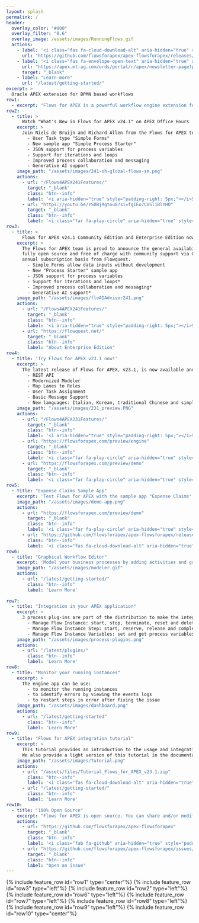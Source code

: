 ```yaml
---
layout: splash
permalink: /
header:
  overlay_color: "#000"
  overlay_filter: "0.6"
  overlay_image: /assets/images/RunningFlows.gif
  actions:
    - label: '<i class="fas fa-cloud-download-alt" aria-hidden="true" style="padding-right: 5px;"></i>Download'
      url: "https://github.com/flowsforapex/apex-flowsforapex/releases/download/v24.1/FlowsForAPEX_v24.1.zip"
    - label: '<i class="fas fa-envelope-open-text" aria-hidden="true" style="padding-right: 5px;"></i>Subscribe'
      url: "https://apex.mt-ag.com/ords/portal/r/apex/newsletter-page?p8_source_page=FLOWSFORAPEX"
      target: "_blank"
    - label: "Learn more"
      url: "/latest/getting-started/"
excerpt: >
  Oracle APEX extension for BPMN based workflows
row1:
  - excerpt: "Flows for APEX is a powerful workflow engine extension for Oracle APEX applications. Model your business processes with BPMN, develop your process steps in APEX, and monitor your running processes with the Flows for APEX application. Flows for APEX was created as a community project by team of experienced APEX professionals to meet the workflow requirements in many APEX applications."
row2:
  - title: >
      Watch "What's New in Flows for APEX v24.1" on APEX Office Hours
    excerpt: >
      Join Niels de Bruijn and Richard Allen from the Flows for APEX team as they demo Flows for APEX v24.1 new features in a live Oracle APEX Office Hours session on October 10th: What's New in Flows for APEX v 24.1.  See demos for:
        - User Task type "Simple Forms"
        - New sample app "Simple Process Starter"
        - JSON support for process variables
        - Support for iterations and loops
        - Improved process collaboration and messaging
        - Generative AI support
    image_path: "/assets/images/241-oh-global-flows-sm.png"
    actions: 
      - url: "/Flows4APEX241Features/"
        target: "_blank"
        class: "btn--info"
        label: '<i aria-hidden="true" style="padding-right: 5px;"></i>See More Details on 24.1'
      - url: "https://youtu.be/zSOBjRgtou8?si=fgIEo7CVSl1BlYHO"
        target: "_blank"
        class: "btn--info"
        label: '<i class="far fa-play-circle" aria-hidden="true" style="padding-right: 5px;"></i>Watch the Replay'
row3:
  - title: >
      Flows for APEX v24.1 Community Edition and Enterprise Edition now Available
    excerpt: >
      The Flows for APEX team is proud to announce the general availability of Flows for APEX v24.1 in two editions.   The Community Edition remains
      fully open source and free of charge with community support via Github issues.  The Enterprise Edition* adds additional functionality and comes with product support, and is available on an 
      annual subscription basis from Flowquest.
        - Simple Forms allow data inputs without development
        - New "Process Starter" sample app
        - JSON support for process variables
        - Support for iterations and loops*
        - Improved process collaboration and messaging*
        - Generative AI support*
    image_path: "/assets/images/floAIAdvisor241.png"
    actions: 
      - url: "/Flows4APEX241Features/"
        target: "_blank"
        class: "btn--info"
        label: '<i aria-hidden="true" style="padding-right: 5px;"></i>See More Details on 24.1'
      - url: "https://flowquest.net/"
        target: "_blank"
        class: "btn--info"
        label: "About Enterprise Edition"
row4:
  - title: 'Try Flows for APEX v23.1 now!'
    excerpt: >
      The latest release of Flows for APEX, v23.1, is now available and adds several exciting features:
        - REST API
        - Modernized Modeler
        - Map Lanes to Roles
        - User Task Assignment
        - Basic Message Support
        - New languages: Italian, Korean, traditional Chinese and simplified Chinese
    image_path: "/assets/images/231_preview.PNG"
    actions:
      - url: "/Flows4APEX231Features/"
        target: "_blank"
        class: "btn--info"
        label: '<i aria-hidden="true" style="padding-right: 5px;"></i>See More Details'
      - url: "https://flowsforapex.com/preview/engine"
        target: "_blank"
        class: "btn--info"
        label: '<i class="far fa-play-circle" aria-hidden="true" style="padding-right: 5px;"></i>Engine App - Try now'
      - url: "https://flowsforapex.com/preview/demo"
        target: "_blank"
        class: "btn--info"
        label: '<i class="far fa-play-circle" aria-hidden="true" style="padding-right: 5px;"></i>Demo App - Try now'
row5:
  - title: "Expense Claims Sample App"
    excerpt: 'Test Flows for APEX with the sample app "Expense Claims", which is also included in the software.  Updated for v24.1'
    image_path: "/assets/images/demo-app.png"
    actions:
      - url: "https://flowsforapex.com/preview/demo"
        target: "_blank"
        class: "btn--info"
        label: '<i class="far fa-play-circle" aria-hidden="true" style="padding-right: 5px;"></i>Try now'
      - url: "https://github.com/flowsforapex/apex-flowsforapex/releases/download/v23.1/FlowsforAPEX_v23.1.zip"
        class: "btn--info"
        label: '<i class="fas fa-cloud-download-alt" aria-hidden="true" style="padding-right: 5px;"></i>Download'
row6:
  - title: "Graphical Workflow Editor"
    excerpt: 'Model your business processes by adding activities and gateways in a graphical way.'
    image_path: "/assets/images/modeler.gif"
    actions:
      - url: "/latest/getting-started/"
        class: "btn--info"
        label: 'Learn More'
  
row7:
  - title: "Integration in your APEX application"
    excerpt: >
      3 process plug-ins are part of the distribution to make the integration easier:
        - Manage Flow Instance: start, stop, terminate, reset and delete the entire flow instance
        - Manage Flow Instance Step: start, reserve, release and complete a single step
        - Manage Flow Instance Variables: set and get process variables
    image_path: "/assets/images/process-plugins.png"
    actions:
      - url: "/latest/plugins/"
        class: "btn--info"
        label: 'Learn More'
row8:
  - title: "Monitor your running instances"
    excerpt: >
      The engine app can be use:
        - to monitor the running instances
        - to identify errors by viewing the events logs 
        - to restart steps in error after fixing the issue
    image_path: "/assets/images/dashboard.png"
    actions:
      - url: "/latest/getting-started"
        class: "btn--info"
        label: 'Learn More'
row9:
  - title: "Flows for APEX integration tutorial"
    excerpt: >
      This tutorial provides an introduction to the usage and integration of Flows for APEX into a process-driven APEX application.
      We also provide a light version of this tutorial in the documentation, accessible by clicking on Learn More.  Updated for v24.1.
    image_path: "/assets/images/Tutorial.png"
    actions:
      - url: "/assets/files/Tutorial_Flows_for_APEX_v23.1.zip"
        class: "btn--info"
        label: '<i class="fas fa-cloud-download-alt" aria-hidden="true" style="padding-right: 5px;"></i>Download'
      - url: "/latest/getting-started/"
        class: "btn--info"
        label: 'Learn More'
row10:
  - title: "100% Open Source"
    excerpt: "Flows for APEX is open source. You can share and/or modify it, always under the adherence of the MIT-license."
    actions:
      - url: "https://github.com/flowsforapex/apex-flowsforapex"
        target: "_blank"
        class: "btn--info"
        label: '<i class="fab fa-github" aria-hidden="true" style="padding-right: 5px;"></i>Browse code'
      - url: "https://github.com/flowsforapex/apex-flowsforapex/issues/new/choose"
        target: "_blank"
        class: "btn--info"
        label: "Open an issue"
---
```

{% include feature_row id="row1" type="center"%}
{% include feature_row id="row3" type="left"%}
{% include feature_row id="row2" type="left"%}
{% include feature_row id="row6" type="left"%}
{% include feature_row id="row7" type="left"%}
{% include feature_row id="row8" type="left"%}
{% include feature_row id="row9" type="left"%}
{% include feature_row id="row10" type="center"%}
